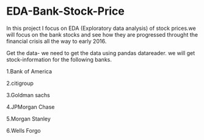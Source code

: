 # EDA-Bank-Stock-Price

In this project I focus on EDA (Exploratory data analysis) of stock prices.we will focus on the bank stocks and see how they are progressed throught the financial crisis all the way to early 2016.

Get the data-
we need to get the data using pandas datareader.
we will get stock-information for the following banks.

1.Bank of America

2.citigroup

3.Goldman sachs

4.JPMorgan Chase

5.Morgan Stanley

6.Wells Forgo
